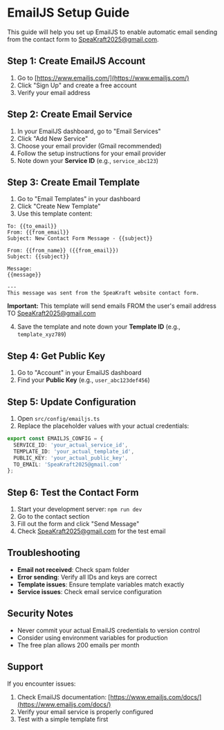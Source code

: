 # EmailJS Setup Guide

This guide will help you set up EmailJS to enable automatic email sending from the contact form to SpeaKraft2025@gmail.com.

## Step 1: Create EmailJS Account

1. Go to [https://www.emailjs.com/](https://www.emailjs.com/)
2. Click "Sign Up" and create a free account
3. Verify your email address

## Step 2: Create Email Service

1. In your EmailJS dashboard, go to "Email Services"
2. Click "Add New Service"
3. Choose your email provider (Gmail recommended)
4. Follow the setup instructions for your email provider
5. Note down your **Service ID** (e.g., `service_abc123`)

## Step 3: Create Email Template

1. Go to "Email Templates" in your dashboard
2. Click "Create New Template"
3. Use this template content:

```
To: {{to_email}}
From: {{from_email}}
Subject: New Contact Form Message - {{subject}}

From: {{from_name}} ({{from_email}})
Subject: {{subject}}

Message:
{{message}}

---
This message was sent from the SpeaKraft website contact form.
```

**Important:** This template will send emails FROM the user's email address TO SpeaKraft2025@gmail.com

4. Save the template and note down your **Template ID** (e.g., `template_xyz789`)

## Step 4: Get Public Key

1. Go to "Account" in your EmailJS dashboard
2. Find your **Public Key** (e.g., `user_abc123def456`)

## Step 5: Update Configuration

1. Open `src/config/emailjs.ts`
2. Replace the placeholder values with your actual credentials:

```typescript
export const EMAILJS_CONFIG = {
  SERVICE_ID: 'your_actual_service_id',
  TEMPLATE_ID: 'your_actual_template_id', 
  PUBLIC_KEY: 'your_actual_public_key',
  TO_EMAIL: 'SpeaKraft2025@gmail.com'
};
```

## Step 6: Test the Contact Form

1. Start your development server: `npm run dev`
2. Go to the contact section
3. Fill out the form and click "Send Message"
4. Check SpeaKraft2025@gmail.com for the test email

## Troubleshooting

- **Email not received**: Check spam folder
- **Error sending**: Verify all IDs and keys are correct
- **Template issues**: Ensure template variables match exactly
- **Service issues**: Check email service configuration

## Security Notes

- Never commit your actual EmailJS credentials to version control
- Consider using environment variables for production
- The free plan allows 200 emails per month

## Support

If you encounter issues:
1. Check EmailJS documentation: [https://www.emailjs.com/docs/](https://www.emailjs.com/docs/)
2. Verify your email service is properly configured
3. Test with a simple template first
